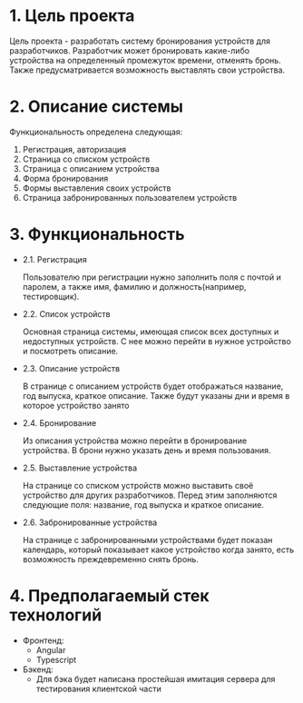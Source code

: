 # 1. Цель проекта

Цель проекта - разработать систему бронирования устройств для разработчиков. Разработчик может бронировать какие-либо устройства на определенный промежуток времени, отменять бронь. Также предусматривается возможность выставлять свои устройства.

# 2. Описание системы

Функциональность определена следующая:

1. Регистрация, авторизация
2. Страница со списком устройств
3. Страница с описанием устройства
4. Форма бронирования
5. Формы выставления своих устройств
6. Страница забронированных пользователем устройств

# 3. Функциональность
- 2.1. Регистрация

  Пользователю при регистрации нужно заполнить поля с почтой и паролем, а также имя, фамилию и должность(например, тестировщик).

- 2.2. Список устройств

  Основная страница системы, имеющая список всех доступных и недоступных устройств. С нее можно перейти в нужное устройство и посмотреть описание.

- 2.3. Описание устройств

  В странице с описанием устройств будет отображаться название, год выпуска, краткое описание. Также будут указаны дни и время в которое устройство занято

- 2.4. Бронирование

  Из описания устройства можно перейти в бронирование устройства. В брони нужно указать день и время пользования.

- 2.5. Выставление устройства

  На странице со списком устройств можно выставить своё устройство для других разработчиков. Перед этим заполняются следующие поля: название, год выпуска и краткое описание.

- 2.6. Забронированные устройства

  На странице с забронированными устройствами будет показан календарь, который показывает какое устройство когда занято, есть возможность преждевременно снять бронь.

# 4. Предполагаемый стек технологий

* Фронтенд: 
  - Angular
  - Typescript
* Бэкенд:
  - Для бэка будет написана простейшая имитация сервера для тестирования клиентской части

